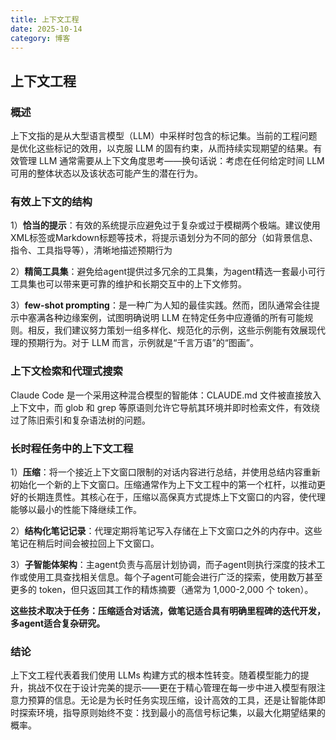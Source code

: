 ```yaml
---
title: 上下文工程
date: 2025-10-14
category: 博客
---
```


## 上下文工程

### 概述

上下文指的是从大型语言模型（LLM）中采样时包含的标记集。当前的工程问题是优化这些标记的效用，以克服 LLM 的固有约束，从而持续实现期望的结果。有效管理 LLM 通常需要从上下文角度思考——换句话说：考虑在任何给定时间 LLM 可用的整体状态以及该状态可能产生的潜在行为。

### 有效上下文的结构

1）**恰当的提示**：有效的系统提示应避免过于复杂或过于模糊两个极端。建议使用XML标签或Markdown标题等技术，将提示语划分为不同的部分（如背景信息、指令、工具指导等），清晰地描述预期行为

2）**精简工具集**：避免给agent提供过多冗余的工具集，为agent精选一套最小可行工具集也可以带来更可靠的维护和长期交互中的上下文修剪。

3）**few-shot prompting**：是一种广为人知的最佳实践。然而，团队通常会往提示中塞满各种边缘案例，试图明确说明 LLM 在特定任务中应遵循的所有可能规则。相反，我们建议努力策划一组多样化、规范化的示例，这些示例能有效展现代理的预期行为。对于 LLM 而言，示例就是“千言万语”的“图画”。

### 上下文检索和代理式搜索

Claude Code 是一个采用这种混合模型的智能体：CLAUDE.md 文件被直接放入上下文中，而 glob 和 grep 等原语则允许它导航其环境并即时检索文件，有效绕过了陈旧索引和复杂语法树的问题。

### 长时程任务中的上下文工程

1）**压缩**：将一个接近上下文窗口限制的对话内容进行总结，并使用总结内容重新初始化一个新的上下文窗口。压缩通常作为上下文工程中的第一个杠杆，以推动更好的长期连贯性。其核心在于，压缩以高保真方式提炼上下文窗口的内容，使代理能够以最小的性能下降继续工作。

2）**结构化笔记记录**：代理定期将笔记写入存储在上下文窗口之外的内存中。这些笔记在稍后时间会被拉回上下文窗口。

3）**子智能体架构**：主agent负责与高层计划协调，而子agent则执行深度的技术工作或使用工具查找相关信息。每个子agent可能会进行广泛的探索，使用数万甚至更多的 token，但只返回其工作的精炼摘要（通常为 1,000-2,000 个 token）。

**这些技术取决于任务：压缩适合对话流，做笔记适合具有明确里程碑的迭代开发，多agent适合复杂研究。**

### 结论

上下文工程代表着我们使用 LLMs 构建方式的根本性转变。随着模型能力的提升，挑战不仅在于设计完美的提示——更在于精心管理在每一步中进入模型有限注意力预算的信息。无论是为长时任务实现压缩，设计高效的工具，还是让智能体即时探索环境，指导原则始终不变：找到最小的高信号标记集，以最大化期望结果的概率。